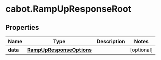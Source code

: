 # cabot.RampUpResponseRoot

## Properties

Name | Type | Description | Notes
------------ | ------------- | ------------- | -------------
**data** | [**RampUpResponseOptions**](RampUpResponseOptions.md) |  | [optional] 


